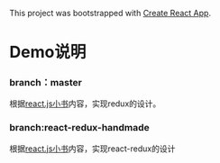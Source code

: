 This project was bootstrapped with [Create React App](https://github.com/facebookincubator/create-react-app).

# Demo说明

### branch：master
根据[react.js小书](http://huziketang.mangojuice.top/books/react/lesson41)内容，实现redux的设计。

### branch:react-redux-handmade
根据[react.js小书](http://huziketang.mangojuice.top/books/react/lesson41)内容，实现react-redux的设计